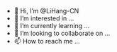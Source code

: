 - 👋 Hi, I’m @LiHang-CN
- 👀 I’m interested in ...
- 🌱 I’m currently learning ...
- 💞️ I’m looking to collaborate on ...
- 📫 How to reach me ...

<!---
LiHang-CN/LiHang-CN is a ✨ special ✨ repository because its `README.md` (this file) appears on your GitHub profile.
You can click the Preview link to take a look at your changes.
--->

